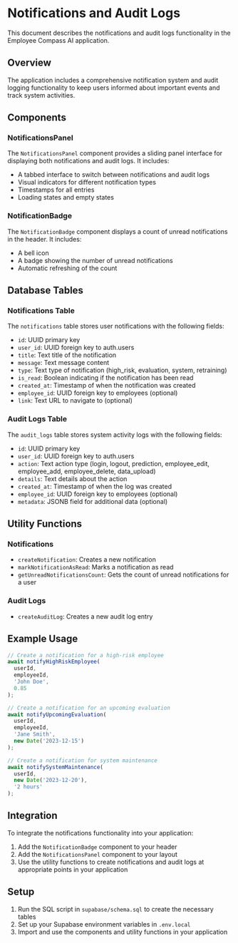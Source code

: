 # Notifications and Audit Logs

This document describes the notifications and audit logs functionality in the Employee Compass AI application.

## Overview

The application includes a comprehensive notification system and audit logging functionality to keep users informed about important events and track system activities.

## Components

### NotificationsPanel

The `NotificationsPanel` component provides a sliding panel interface for displaying both notifications and audit logs. It includes:

- A tabbed interface to switch between notifications and audit logs
- Visual indicators for different notification types
- Timestamps for all entries
- Loading states and empty states

### NotificationBadge

The `NotificationBadge` component displays a count of unread notifications in the header. It includes:

- A bell icon
- A badge showing the number of unread notifications
- Automatic refreshing of the count

## Database Tables

### Notifications Table

The `notifications` table stores user notifications with the following fields:

- `id`: UUID primary key
- `user_id`: UUID foreign key to auth.users
- `title`: Text title of the notification
- `message`: Text message content
- `type`: Text type of notification (high_risk, evaluation, system, retraining)
- `is_read`: Boolean indicating if the notification has been read
- `created_at`: Timestamp of when the notification was created
- `employee_id`: UUID foreign key to employees (optional)
- `link`: Text URL to navigate to (optional)

### Audit Logs Table

The `audit_logs` table stores system activity logs with the following fields:

- `id`: UUID primary key
- `user_id`: UUID foreign key to auth.users
- `action`: Text action type (login, logout, prediction, employee_edit, employee_add, employee_delete, data_upload)
- `details`: Text details about the action
- `created_at`: Timestamp of when the log was created
- `employee_id`: UUID foreign key to employees (optional)
- `metadata`: JSONB field for additional data (optional)

## Utility Functions

### Notifications

- `createNotification`: Creates a new notification
- `markNotificationAsRead`: Marks a notification as read
- `getUnreadNotificationsCount`: Gets the count of unread notifications for a user

### Audit Logs

- `createAuditLog`: Creates a new audit log entry

## Example Usage

```typescript
// Create a notification for a high-risk employee
await notifyHighRiskEmployee(
  userId,
  employeeId,
  'John Doe',
  0.85
);

// Create a notification for an upcoming evaluation
await notifyUpcomingEvaluation(
  userId,
  employeeId,
  'Jane Smith',
  new Date('2023-12-15')
);

// Create a notification for system maintenance
await notifySystemMaintenance(
  userId,
  new Date('2023-12-20'),
  '2 hours'
);
```

## Integration

To integrate the notifications functionality into your application:

1. Add the `NotificationBadge` component to your header
2. Add the `NotificationsPanel` component to your layout
3. Use the utility functions to create notifications and audit logs at appropriate points in your application

## Setup

1. Run the SQL script in `supabase/schema.sql` to create the necessary tables
2. Set up your Supabase environment variables in `.env.local`
3. Import and use the components and utility functions in your application 